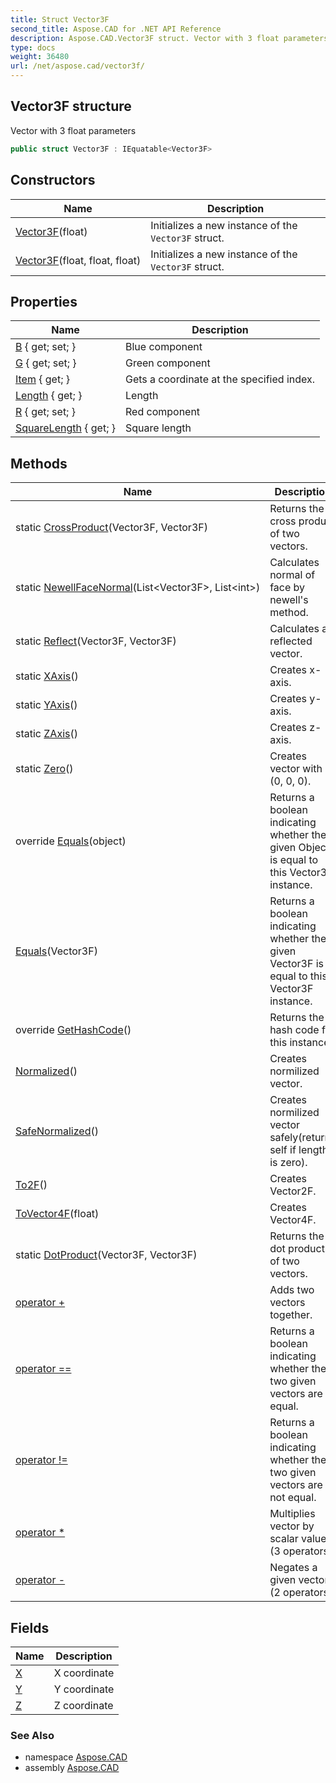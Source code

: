 ```yaml
---
title: Struct Vector3F
second_title: Aspose.CAD for .NET API Reference
description: Aspose.CAD.Vector3F struct. Vector with 3 float parameters
type: docs
weight: 36480
url: /net/aspose.cad/vector3f/
---
```

## Vector3F structure

Vector with 3 float parameters

```csharp
public struct Vector3F : IEquatable<Vector3F>
```

## Constructors

| Name | Description |
| --- | --- |
| [Vector3F](vector3f/#constructor)(float) | Initializes a new instance of the `Vector3F` struct. |
| [Vector3F](vector3f/#constructor_1)(float, float, float) | Initializes a new instance of the `Vector3F` struct. |

## Properties

| Name | Description |
| --- | --- |
| [B](../../aspose.cad/vector3f/b/) { get; set; } | Blue component |
| [G](../../aspose.cad/vector3f/g/) { get; set; } | Green component |
| [Item](../../aspose.cad/vector3f/item/) { get; } | Gets a coordinate at the specified index. |
| [Length](../../aspose.cad/vector3f/length/) { get; } | Length |
| [R](../../aspose.cad/vector3f/r/) { get; set; } | Red component |
| [SquareLength](../../aspose.cad/vector3f/squarelength/) { get; } | Square length |

## Methods

| Name | Description |
| --- | --- |
| static [CrossProduct](../../aspose.cad/vector3f/crossproduct/)(Vector3F, Vector3F) | Returns the cross product of two vectors. |
| static [NewellFaceNormal](../../aspose.cad/vector3f/newellfacenormal/)(List&lt;Vector3F&gt;, List&lt;int&gt;) | Calculates normal of face by newell's method. |
| static [Reflect](../../aspose.cad/vector3f/reflect/)(Vector3F, Vector3F) | Calculates a reflected vector. |
| static [XAxis](../../aspose.cad/vector3f/xaxis/)() | Creates x-axis. |
| static [YAxis](../../aspose.cad/vector3f/yaxis/)() | Creates y-axis. |
| static [ZAxis](../../aspose.cad/vector3f/zaxis/)() | Creates z-axis. |
| static [Zero](../../aspose.cad/vector3f/zero/)() | Creates vector with (0, 0, 0). |
| override [Equals](../../aspose.cad/vector3f/equals/#equals_1)(object) | Returns a boolean indicating whether the given Object is equal to this Vector3F instance. |
| [Equals](../../aspose.cad/vector3f/equals/#equals)(Vector3F) | Returns a boolean indicating whether the given Vector3F is equal to this Vector3F instance. |
| override [GetHashCode](../../aspose.cad/vector3f/gethashcode/)() | Returns the hash code for this instance. |
| [Normalized](../../aspose.cad/vector3f/normalized/)() | Creates normilized vector. |
| [SafeNormalized](../../aspose.cad/vector3f/safenormalized/)() | Creates normilized vector safely(returns self if length is zero). |
| [To2F](../../aspose.cad/vector3f/to2f/)() | Creates Vector2F. |
| [ToVector4F](../../aspose.cad/vector3f/tovector4f/)(float) | Creates Vector4F. |
| static [DotProduct](../../aspose.cad/vector3f/dotproduct/)(Vector3F, Vector3F) | Returns the dot product of two vectors. |
| [operator +](../../aspose.cad/vector3f/op_addition/) | Adds two vectors together. |
| [operator ==](../../aspose.cad/vector3f/op_equality/) | Returns a boolean indicating whether the two given vectors are equal. |
| [operator !=](../../aspose.cad/vector3f/op_inequality/) | Returns a boolean indicating whether the two given vectors are not equal. |
| [operator *](../../aspose.cad/vector3f/op_multiply/#op_multiply_2) | Multiplies vector by scalar value. (3 operators) |
| [operator -](../../aspose.cad/vector3f/op_subtraction/) | Negates a given vector. (2 operators) |

## Fields

| Name | Description |
| --- | --- |
| [X](../../aspose.cad/vector3f/x/) | X coordinate |
| [Y](../../aspose.cad/vector3f/y/) | Y coordinate |
| [Z](../../aspose.cad/vector3f/z/) | Z coordinate |

### See Also

* namespace [Aspose.CAD](../../aspose.cad/)
* assembly [Aspose.CAD](../../)


